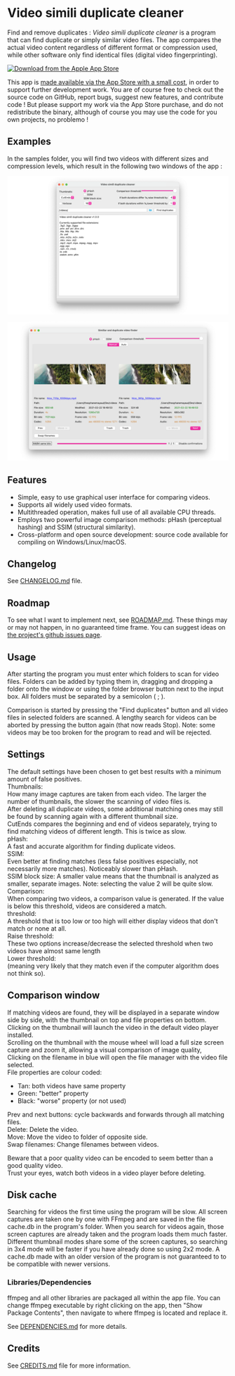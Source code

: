 # Video simili duplicate cleaner

Find and remove duplicates : *Video simili duplicate cleaner* is a program that can find duplicate or simply similar video files.
The app compares the actual video content regardless of different format or compression used, while other software only find identical files (digital video fingerprinting).

[![Download from the Apple App Store](https://developer.apple.com/app-store/marketing/guidelines/images/badge-download-on-the-mac-app-store.svg)](https://apps.apple.com/us/app/video-simili-duplicate-cleaner/id1557271308)

This app is [made available via the App Store with a small cost](https://apps.apple.com/us/app/video-simili-duplicate-cleaner/id1557271308), in order to support further development work. You are of course free to check out the source code on GitHub, report bugs, suggest new features, and contribute code ! But please support my work via the App Store purchase, and do not redistribute the binary, although of course you may use the code for you own projects, no problemo !

## Examples

In the samples folder, you will find two videos with different sizes and compression levels, which result in the following two windows of the app :

![Main window](samples/MainWindow.png "Main window")

![Comparison window](samples/ComparisonWindow.png "Comparison window")

## Features

 - Simple, easy to use graphical user interface for comparing videos.
 - Supports all widely used video formats.
 - Multithreaded operation, makes full use of all available CPU threads.
 - Employs two powerful image comparison methods: pHash (perceptual hashing) and SSIM (structural similarity).
 - Cross-platform and open source development: source code available for compiling on Windows/Linux/macOS.

## Changelog

See [CHANGELOG.md](CHANGELOG.md) file.

## Roadmap

To see what I want to implement next, see [ROADMAP.md](ROADMAP.md). These things may or may not happen, in no guaranteed time frame. You can suggest ideas on [the project's github issues page](https://github.com/theophanemayaud/video-simili-duplicate-cleaner/issues).

## Usage
 
After starting the program you must enter which folders to scan for video files. Folders can be added by typing them in, dragging and dropping a folder onto the window or using the folder browser button next to the input box.
All folders must be separated by a semicolon ( ; ).

Comparison is started by pressing the "Find duplicates" button and all video files in selected folders are scanned.
A lengthy search for videos can be aborted by pressing the button again (that now reads Stop).
Note: some videos may be too broken for the program to read and will be rejected.

## Settings

The default settings have been chosen to get best results with a minimum amount of false positives.  
Thumbnails:  
How many image captures are taken from each video. The larger the number of thumbnails, the slower the scanning of video files is.  
After deleting all duplicate videos, some additional matching ones may still be found by scanning again with a different thumbnail size.  
CutEnds compares the beginning and end of videos separately, trying to find matching videos of different length. This is twice as slow.  
pHash:  
A fast and accurate algorithm for finding duplicate videos.  
SSIM:  
Even better at finding matches (less false positives especially, not necessarily more matches). Noticeably slower than pHash.  
SSIM block size: A smaller value means that the thumbnail is analyzed as smaller, separate images. Note: selecting the value 2 will be quite slow.  
Comparison:  
When comparing two videos, a comparison value is generated. If the value is below this threshold, videos are considered a match.  
threshold:  
A threshold that is too low or too high will either display videos that don't match or none at all.  
Raise threshold:  
These two options increase/decrease the selected threshold when two videos have almost same length  
Lower threshold:  
(meaning very likely that they match even if the computer algorithm does not think so).


## Comparison window

If matching videos are found, they will be displayed in a separate window side by side, with the thumbnail on top and file properties on bottom.  
Clicking on the thumbnail will launch the video in the default video player installed.  
Scrolling on the thumbnail with the mouse wheel will load a full size screen capture and zoom it, allowing a visual comparison of image quality,  
Clicking on the filename in blue will open the file manager with the video file selected.  
File properties are colour coded:
 - Tan: both videos have same property
 - Green: "better" property
 - Black: "worse" property (or not used)

Prev and next buttons: cycle backwards and forwards through all matching files.  
Delete: Delete the video.  
Move: Move the video to folder of opposite side.  
Swap filenames: Change filenames between videos.


Beware that a poor quality video can be encoded to seem better than a good quality video.  
Trust your eyes, watch both videos in a video player before deleting.

## Disk cache

Searching for videos the first time using the program will be slow. All screen captures are taken one by one with FFmpeg and are saved in the file
cache.db in the program's folder. When you search for videos again, those screen captures are already taken and the program loads them much faster.
Different thumbnail modes share some of the screen captures, so searching in 3x4 mode will be faster if you have already done so using 2x2 mode.
A cache.db made with an older version of the program is not guaranteed to to be compatible with newer versions.


### Libraries/Dependencies

ffmpeg and all other libraries are packaged all within the app file. You can change ffmpeg executable by right clicking on the app, then "Show Package Contents", then navigate to where ffmpeg is located and replace it.

See [DEPENDENCIES.md](DEPENDENCIES.md) for more details.


## Credits

See [CREDITS.md](CREDITS.md) file for more information.
